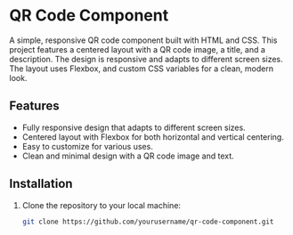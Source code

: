 

# QR Code Component

A simple, responsive QR code component built with HTML and CSS. This project features a centered layout with a QR code image, a title, and a description. The design is responsive and adapts to different screen sizes. The layout uses Flexbox, and custom CSS variables for a clean, modern look.

## Features
- Fully responsive design that adapts to different screen sizes.
- Centered layout with Flexbox for both horizontal and vertical centering.
- Easy to customize for various uses.
- Clean and minimal design with a QR code image and text.

## Installation
1. Clone the repository to your local machine:
   ```bash
   git clone https://github.com/yourusername/qr-code-component.git
